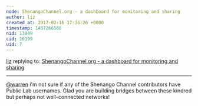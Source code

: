 ```yaml
---
node: ShenangoChannel.org - a dashboard for monitoring and sharing
author: liz
created_at: 2017-02-16 17:36:26 +0000
timestamp: 1487266586
nid: 13849
cid: 16199
uid: 7
---
```




[liz](../profile/liz) replying to: [ShenangoChannel.org - a dashboard for monitoring and sharing](../notes/liz/01-10-2017/shenangochannel-org-a-dashboard-for-monitoring-and-sharing)

----
[@warren](/profile/warren) i'm not sure if any of the Shenango Channel contributors have Public Lab usernames. Glad you are building bridges between these kindred but perhaps not well-connected networks!